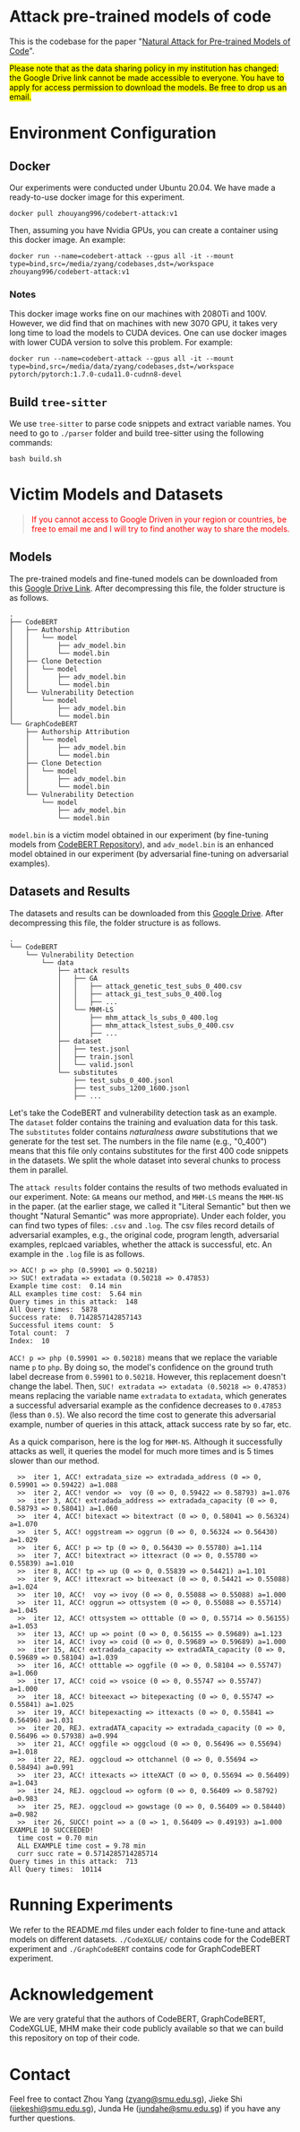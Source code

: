 # Attack pre-trained models of code

This is the codebase for the paper "[Natural Attack for Pre-trained Models of Code](https://arxiv.org/abs/2201.08698)".


<mark>Please note that as the data sharing policy in my institution has changed: the Google Drive link cannot be made accessible to everyone. You have to apply for access permission to download the models. Be free to drop us an email.</mark>


# Environment Configuration

## Docker

Our experiments were conducted under Ubuntu 20.04. We have made a ready-to-use docker image for this experiment.

```
docker pull zhouyang996/codebert-attack:v1
```

Then, assuming you have Nvidia GPUs, you can create a container using this docker image. An example:

```
docker run --name=codebert-attack --gpus all -it --mount type=bind,src=/media/zyang/codebases,dst=/workspace zhouyang996/codebert-attack:v1
```

### Notes

This docker image works fine on our machines with 2080Ti and 100V. However, we did find that on machines with new 3070 GPU, it takes very long time to load the models to CUDA devices. One can use docker images with lower CUDA version to solve this problem. For example:

```
docker run --name=codebert-attack --gpus all -it --mount type=bind,src=/media/data/zyang/codebases,dst=/workspace pytorch/pytorch:1.7.0-cuda11.0-cudnn8-devel
```

## Build `tree-sitter`

We use `tree-sitter` to parse code snippets and extract variable names. You need to go to `./parser` folder and build tree-sitter using the following commands:

```
bash build.sh
```


# Victim Models and Datasets

> <span style="color:red;"> If you cannot access to Google Driven in your region or countries, be free to email me and I will try to find another way to share the models.</span> 

## Models

The pre-trained models and fine-tuned models can be downloaded from this [Google Drive Link](https://drive.google.com/file/d/1kO-8_814J9B5cTThNpDw5CvzXJym6mCN/view?usp=sharing). After decompressing this file, the folder structure is as follows.
```
.
├── CodeBERT
│   ├── Authorship Attribution
│   │   └── model
│   │       ├── adv_model.bin
│   │       └── model.bin
│   ├── Clone Detection
│   │   └── model
│   │       ├── adv_model.bin
│   │       └── model.bin
│   └── Vulnerability Detection
│       └── model
│           ├── adv_model.bin
│           └── model.bin
└── GraphCodeBERT
    ├── Authorship Attribution
    │   └── model
    │       ├── adv_model.bin
    │       └── model.bin
    ├── Clone Detection
    │   └── model
    │       ├── adv_model.bin
    │       └── model.bin
    └── Vulnerability Detection
        └── model
            ├── adv_model.bin
            └── model.bin
```

`model.bin` is a victim model obtained in our experiment (by fine-tuning models from [CodeBERT Repository](https://github.com/microsoft/CodeBERT)), and `adv_model.bin` is an enhanced model obtained in our experiment (by adversarial fine-tuning on adversarial examples).

## Datasets and Results

The datasets and results can be downloaded from this [Google Drive](https://drive.google.com/file/d/1kOH1iKvy1PpovgDd5Ji3yoPB2Yty1XXV/view?usp=sharing). After decompressing this file, the folder structure is as follows.

```
.
└── CodeBERT
    └── Vulnerability Detection
        └── data
            ├── attack results
            │   ├── GA
            │   │   ├── attack_genetic_test_subs_0_400.csv
            │   │   ├── attack_gi_test_subs_0_400.log
            │   │   ├── ...
            │   └── MHM-LS
            │       ├── mhm_attack_ls_subs_0_400.log
            │       ├── mhm_attack_lstest_subs_0_400.csv
            │       ├── ...
            ├── dataset
            │   ├── test.jsonl
            │   ├── train.jsonl
            │   └── valid.jsonl
            └── substitutes
                ├── test_subs_0_400.jsonl
                ├── test_subs_1200_1600.jsonl
                ├── ...
```

Let's take the CodeBERT and vulnerability detection task as an example. The `dataset` folder contains the training and evaluation data for this task. The `substitutes` folder contains *naturalness aware* substitutions that we generate for the test set. The numbers in the file name (e.g., "0_400") means that this file only contains substitutes for the first 400 code snippets in the datasets. We split the whole dataset into several chunks to process them in parallel. 

 The `attack results` folder contains the results of two methods evaluated in our experiment. Note: `GA` means our method, and `MHM-LS` means the `MHM-NS` in the paper. (at the earlier stage, we called it "Literal Semantic" but then we thought "Natural Semantic" was more appropriate).
 Under each folder, you can find two types of files: `.csv` and `.log`. The csv files record details of adversarial examples, e.g., the original code, program length, adversarial examples, replcaed variables, whether the attack is successful, etc. An example in the `.log` file is as follows.

```
>> ACC! p => php (0.59901 => 0.50218)
>> SUC! extradata => extadata (0.50218 => 0.47853)
Example time cost:  0.14 min
ALL examples time cost:  5.64 min
Query times in this attack:  148
All Query times:  5878
Success rate:  0.7142857142857143
Successful items count:  5
Total count:  7
Index:  10
```

`ACC! p => php (0.59901 => 0.50218)` means that we replace the variable name `p` to `php`. By doing so, the model's confidence on the ground truth label decrease from `0.59901` to `0.50218`. However, this replacement doesn't change the label. Then, `SUC! extradata => extadata (0.50218 => 0.47853)` means replacing the variable name `extradata` to `extadata`, which generates a successful adversarial example as the confidence decreases to `0.47853` (less than `0.5`). We also record the time cost to generate this adversarial example, number of queries in this attack, attack success rate by so far, etc. 

As a quick comparison, here is the log for `MHM-NS`. Although it successfully attacks as well, it queries the model for much more times and is 5 times slower than our method.

```
  >>  iter 1, ACC! extradata_size => extradada_address (0 => 0, 0.59901 => 0.59422) a=1.088
  >>  iter 2, ACC! vendor =>  voy (0 => 0, 0.59422 => 0.58793) a=1.076
  >>  iter 3, ACC! extradada_address => extradada_capacity (0 => 0, 0.58793 => 0.58041) a=1.060
  >>  iter 4, ACC! bitexact => bitextract (0 => 0, 0.58041 => 0.56324) a=1.070
  >>  iter 5, ACC! oggstream => oggrun (0 => 0, 0.56324 => 0.56430) a=1.029
  >>  iter 6, ACC! p => tp (0 => 0, 0.56430 => 0.55780) a=1.114
  >>  iter 7, ACC! bitextract => ittexract (0 => 0, 0.55780 => 0.55839) a=1.010
  >>  iter 8, ACC! tp => up (0 => 0, 0.55839 => 0.54421) a=1.101
  >>  iter 9, ACC! ittexract => biteexact (0 => 0, 0.54421 => 0.55088) a=1.024
  >>  iter 10, ACC!  voy => ivoy (0 => 0, 0.55088 => 0.55088) a=1.000
  >>  iter 11, ACC! oggrun => ottsystem (0 => 0, 0.55088 => 0.55714) a=1.045
  >>  iter 12, ACC! ottsystem => otttable (0 => 0, 0.55714 => 0.56155) a=1.053
  >>  iter 13, ACC! up => point (0 => 0, 0.56155 => 0.59689) a=1.123
  >>  iter 14, ACC! ivoy => coid (0 => 0, 0.59689 => 0.59689) a=1.000
  >>  iter 15, ACC! extradada_capacity => extradATA_capacity (0 => 0, 0.59689 => 0.58104) a=1.039
  >>  iter 16, ACC! otttable => oggfile (0 => 0, 0.58104 => 0.55747) a=1.060
  >>  iter 17, ACC! coid => vsoice (0 => 0, 0.55747 => 0.55747) a=1.000
  >>  iter 18, ACC! biteexact => bitepexacting (0 => 0, 0.55747 => 0.55841) a=1.025
  >>  iter 19, ACC! bitepexacting => ittexacts (0 => 0, 0.55841 => 0.56496) a=1.031
  >>  iter 20, REJ. extradATA_capacity => extradada_capacity (0 => 0, 0.56496 => 0.57938) a=0.994
  >>  iter 21, ACC! oggfile => oggcloud (0 => 0, 0.56496 => 0.55694) a=1.018
  >>  iter 22, REJ. oggcloud => ottchannel (0 => 0, 0.55694 => 0.58494) a=0.991
  >>  iter 23, ACC! ittexacts => itteXACT (0 => 0, 0.55694 => 0.56409) a=1.043
  >>  iter 24, REJ. oggcloud => ogform (0 => 0, 0.56409 => 0.58792) a=0.983
  >>  iter 25, REJ. oggcloud => gowstage (0 => 0, 0.56409 => 0.58440) a=0.982
  >>  iter 26, SUCC! point => a (0 => 1, 0.56409 => 0.49193) a=1.000
EXAMPLE 10 SUCCEEDED!
  time cost = 0.70 min
  ALL EXAMPLE time cost = 9.78 min
  curr succ rate = 0.5714285714285714
Query times in this attack:  713
All Query times:  10114
```


# Running Experiments
We refer to the README.md files under each folder to fine-tune and attack models on different datasets. `./CodeXGLUE/` contains code for the CodeBERT experiment and `./GraphCodeBERT` contains code for GraphCodeBERT experiment. 


# Acknowledgement
We are very grateful that the authors of CodeBERT, GraphCodeBERT, CodeXGLUE, MHM make their code publicly available so that we can build this repository on top of their code. 


# Contact
Feel free to contact Zhou Yang (zyang@smu.edu.sg), Jieke Shi (jiekeshi@smu.edu.sg), Junda He (jundahe@smu.edu.sg) if you have any further questions.